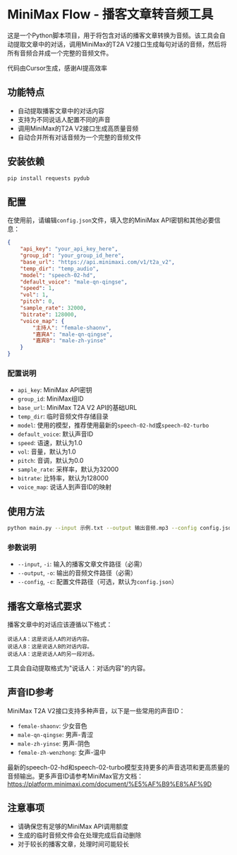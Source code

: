 # MiniMax Flow - 播客文章转音频工具

这是一个Python脚本项目，用于将包含对话的播客文章转换为音频。该工具会自动提取文章中的对话，调用MiniMax的T2A V2接口生成每句对话的音频，然后将所有音频合并成一个完整的音频文件。

代码由Cursor生成，感谢AI提高效率

## 功能特点

- 自动提取播客文章中的对话内容
- 支持为不同说话人配置不同的声音
- 调用MiniMax的T2A V2接口生成高质量音频
- 自动合并所有对话音频为一个完整的音频文件

## 安装依赖

```bash
pip install requests pydub
```

## 配置

在使用前，请编辑`config.json`文件，填入您的MiniMax API密钥和其他必要信息：

```json
{
    "api_key": "your_api_key_here",
    "group_id": "your_group_id_here",
    "base_url": "https://api.minimaxi.com/v1/t2a_v2",
    "temp_dir": "temp_audio",
    "model": "speech-02-hd",
    "default_voice": "male-qn-qingse",
    "speed": 1,
    "vol": 1,
    "pitch": 0,
    "sample_rate": 32000,
    "bitrate": 128000,
    "voice_map": {
        "主持人": "female-shaonv",
        "嘉宾A": "male-qn-qingse",
        "嘉宾B": "male-zh-yinse"
    }
}
```

### 配置说明

- `api_key`: MiniMax API密钥
- `group_id`: MiniMax组ID
- `base_url`: MiniMax T2A V2 API的基础URL
- `temp_dir`: 临时音频文件存储目录
- `model`: 使用的模型，推荐使用最新的`speech-02-hd`或`speech-02-turbo`
- `default_voice`: 默认声音ID
- `speed`: 语速，默认为1.0
- `vol`: 音量，默认为1.0
- `pitch`: 音调，默认为0.0
- `sample_rate`: 采样率，默认为32000
- `bitrate`: 比特率，默认为128000
- `voice_map`: 说话人到声音ID的映射

## 使用方法

```bash
python main.py --input 示例.txt --output 输出音频.mp3 --config config.json
```

### 参数说明

- `--input`, `-i`: 输入的播客文章文件路径（必需）
- `--output`, `-o`: 输出的音频文件路径（必需）
- `--config`, `-c`: 配置文件路径（可选，默认为`config.json`）

## 播客文章格式要求

播客文章中的对话应该遵循以下格式：

```
说话人A：这是说话人A的对话内容。
说话人B：这是说话人B的对话内容。
说话人A：这是说话人A的另一段对话。
```

工具会自动提取格式为"说话人：对话内容"的内容。

## 声音ID参考

MiniMax T2A V2接口支持多种声音，以下是一些常用的声音ID：

- `female-shaonv`: 少女音色
- `male-qn-qingse`: 男声-青涩
- `male-zh-yinse`: 男声-阴色
- `female-zh-wenzhong`: 女声-温中

最新的speech-02-hd和speech-02-turbo模型支持更多的声音选项和更高质量的音频输出。更多声音ID请参考MiniMax官方文档：https://platform.minimaxi.com/document/%E5%AF%B9%E8%AF%9D

## 注意事项

- 请确保您有足够的MiniMax API调用额度
- 生成的临时音频文件会在处理完成后自动删除
- 对于较长的播客文章，处理时间可能较长